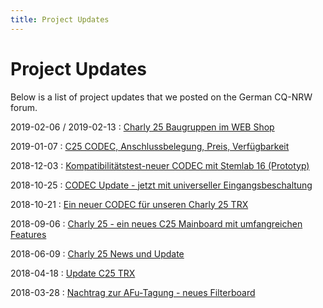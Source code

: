```yaml
---
title: Project Updates
---
```


# Project Updates

Below is a list of project updates that we posted on the German CQ-NRW forum.

2019-02-06 / 2019-02-13
: [Charly 25 Baugruppen im WEB Shop](http://forum.powersdr.de/viewtopic.php?f=76&t=398)

2019-01-07
: [C25 CODEC, Anschlussbelegung, Preis, Verfügbarkeit](http://forum.powersdr.de/viewtopic.php?f=76&t=393)

2018-12-03
: [Kompatibilitätstest-neuer CODEC mit Stemlab 16 (Prototyp)](http://forum.powersdr.de/viewtopic.php?f=76&t=387)

2018-10-25
: [CODEC Update - jetzt mit universeller Eingangsbeschaltung](http://forum.powersdr.de/viewtopic.php?f=76&t=380)

2018-10-21
: [Ein neuer CODEC für unseren Charly 25 TRX](http://forum.powersdr.de/viewtopic.php?f=76&t=378)

2018-09-06
: [Charly 25 - ein neues C25 Mainboard mit umfangreichen Features](http://forum.powersdr.de/viewtopic.php?f=76&t=370)

2018-06-09
: [Charly 25 News und Update](http://forum.powersdr.de/viewtopic.php?f=76&t=354)

2018-04-18 
: [Update C25 TRX](http://forum.powersdr.de/viewtopic.php?f=76&t=343)

2018-03-28
: [Nachtrag zur AFu-Tagung - neues Filterboard](http://forum.powersdr.de/viewtopic.php?f=76&t=337)